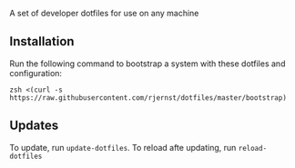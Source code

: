 A set of developer dotfiles for use on any machine

## Installation
Run the following command to bootstrap a system with these dotfiles and configuration:
```
zsh <(curl -s https://raw.githubusercontent.com/rjernst/dotfiles/master/bootstrap)
```

## Updates

To update, run `update-dotfiles`.
To reload afte updating, run `reload-dotfiles`
